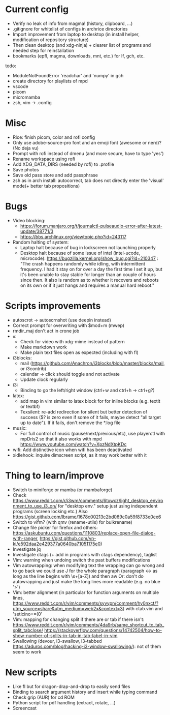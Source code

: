 # Current config
- Verify no leak of info from magma! (history, clipboard, ...)
- .gitignore for whitelist of configs in archrice directories
- Import improvement from laptop to desktop (in install helper, modification of repository structure)
- Then clean desktop (and xdg-ninja) + clearer list of programs and needed step for reinstallation
- bookmarks (epfl, magma, downloads, mnt, etc.) for lf, gch, etc.

todo:
- ModuleNotFoundError 'readchar' and 'numpy' in gch
- create directory for playlists of mpd
- vscode
- picom
- micromamba
- zsh, vim -> .config

# Misc
- Rice: finish picom, color and rofi config
- Only use adobe-source-pro font and an emoji font (awesome or nerd)? (No deja vu)
- Prompt with rofi instead of dmenu (and more secure, have to type 'yes')
- Rename workspace using rofi
- Add XDG_DATA_DIRS (needed by rofi) to .profile
- Save photos
- Save old pass store and add passphrase
- zsh as in arch install: autocorrect, tab does not directly enter the 'visual' mode(+ better tab propositions)

# Bugs
- Video blocking:
	- https://forum.manjaro.org/t/journalctl-pulseaudio-error-after-latest-update/38771/3
	- https://bbs.archlinux.org/viewtopic.php?id=243117
- Random halting of system:
	- Laptop halt because of bug in lockscreen not launching properly
	- Desktop halt because of some issue of intel (intel-ucode, microcode):
		https://bugzilla.kernel.org/show_bug.cgi?id=210347 :
			"The crash happens randomly while idling, with intermittent frequency. I
			had it stay on for over a day the first time I set it up, but it's been unable to stay stable for longer than an couple of
			hours since then. It also is random as to whether it recovers and reboots on its own or if it just hangs and requires a manual
			hard reboot."

# Scripts improvements
- autoscrot -> autoscrnshot (use deepin instead)
- Correct prompt for overwriting with $mod+m (mwep)
- rmdir_maj don't act in crone job
- `o`:
	- Check for video with xdg-mime instead of pattern
	- Make markdown work
	- Make plain text files open as expected (including with fl)
- i3blocks:
	- mail (https://github.com/Anachron/i3blocks/blob/master/blocks/mail, or i3contrib)
	- calendar -> click should toggle and not activate
	- Update clock regularly
- i3:
	- Binding to go the left/right window (ctrl+w and ctrl+h -> ctrl+g?)
- latex:
	- add map in vim similar to latex block for for inline blocks (e.g. textit or textbf)
	- Texsilent: re-add redirection for silent but better detection of success ($? is zero even if some of it fails, maybe detect
	"all target up to date"). If it fails, don't remove the *.log file
- music:
	- For full control of music (pause/next/previous/etc), use playerctl with mpDris2 so that it also works with mpd
		https://www.youtube.com/watch?v=XpzNdXtpKDc
- wifi: Add distinctive icon when wifi has been deactivated
- xidlehook: inquire dimscreen script, as it may work better with it

# Thing to learn/improve
- Switch to miniforge or mamba (or mambaforge)
- Check https://www.reddit.com/r/i3wm/comments/6txwcz/light_desktop_environment_to_use_i3_on/ for "desktop env." setup just using independent programs (screen locking etc.) Also https://gist.github.com/lbrame/1678c00213c2bd069c0a59f8733e0ee6
- Switch to vifm? (with qmv (rename-utils) for bulkrename) 
- Change file picker for firefox and others: https://askubuntu.com/questions/1110803/replace-open-file-dialog-with-ranger, https://gist.github.com/vn-ki/e592daa2e429377a0640ba71051175e0)
- Investigate jq
- Investigate ctags (+ add in programs with ctags dependency), taglist
- Vim: warning when undoing switch the past buffers modifications
- Vim autowrapping: when modifying text the wrapping can go wrong and to go back we could use J for the whole paragraph
	(paragraph <-> as long as the line begins with \s\+[a-Z]) and then <leader>aw
	Or: don't do autowrapping and just make the long lines more readable (e.g. no blue '>')
- Vim: better alignment (in particular for function arguments on multiple lines, https://www.reddit.com/r/vim/comments/syvypn/comment/hy0nxct/?utm_source=share&utm_medium=web2x&context=3) with ctab.vim and 'setlcino+=(0'
- Vim: mapping for changing split if there are or tab if there isn't:
	https://www.reddit.com/r/vim/comments/4da9rb/same_shortcut_to_tab_split_tabclose/
	https://stackoverflow.com/questions/14742504/how-to-show-number-of-splits-in-tab-in-tab-label-in-vim
- Swallowing (devour, i3-swallow, i3-tabbed https://aduros.com/blog/hacking-i3-window-swallowing/): not of them seem to work

# New scripts
- Like fl but for dragon-drap-and-drop to easily send files
- Binding to search argument history and insert while typing command
- Check grip (AUR) for cd ROM
- Python script for pdf handling (extract, rotate, ...)
- Screencast
